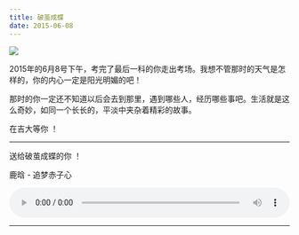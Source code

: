 ```yaml
---
title: 破茧成蝶
date: 2015-06-08
---
```


![](https://cn-twesix-static.oss-cn-beijing.aliyuncs.com/bynbyn/image/2015/06/08/01.jpg)

2015年的6月8号下午，考完了最后一科的你走出考场。我想不管那时的天气是怎样的，你的内心一定是阳光明媚的吧！

那时的你一定还不知道以后会去到那里，遇到哪些人，经历哪些事吧。生活就是这么奇妙，如同一个长长的，平淡中夹杂着精彩的故事。

在吉大等你 ！

---

送给破茧成蝶的你 ！

鹿晗 - 追梦赤子心

<audio src="https://cn-twesix-static.oss-cn-beijing.aliyuncs.com/bynbyn/audio/%E9%B9%BF%E6%99%97%20-%20%E8%BF%BD%E6%A2%A6%E8%B5%A4%E5%AD%90%E5%BF%83.mp3" style="width: 100%;" controls></audio>

---